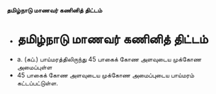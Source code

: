 **தமிழ்நாடு மாணவர் கணினித் திட்டம்**
- # தமிழ்நாடு மாணவர் கணினித் திட்டம்
- a. (கப்.) பாய்மரத்திலிருந்து 45 பாகைக் கோண அளவுடைய முக்கோண அமைப்புள்ள
- 45 பாகைக் கோண அளவுடைய முக்கோண அமைப்புடைய பாய்மரம் கட்டப்பட்டுள்ள.

